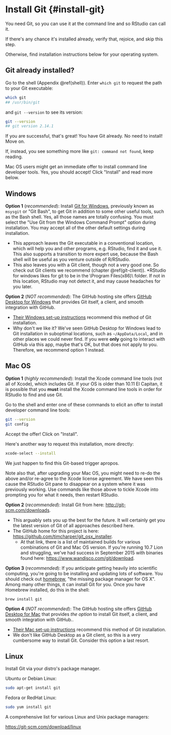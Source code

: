 # Install Git {#install-git}

You need Git, so you can use it at the command line and so RStudio can call it.

If there's any chance it's installed already, verify that, rejoice, and skip this step.

Otherwise, find installation instructions below for your operating system.

## Git already installed?

Go to the shell (Appendix \@ref(shell)). Enter `which git` to request the path to your Git executable:


```bash
which git
## /usr/bin/git
```

and `git --version` to see its version:
 

```bash
git --version
## git version 2.14.1
```

If you are successful, that's great! You have Git already. No need to install! Move on.

If, instead, you see something more like `git: command not found`, keep reading.

Mac OS users might get an immediate offer to install command line developer tools. Yes, you should accept! Click "Install" and read more below.

## Windows

**Option 1** (*recommended*): Install [Git for Windows](https://git-for-windows.github.io/), previously known as `msysgit` or "Git Bash", to get Git in addition to some other useful tools, such as the Bash shell. Yes, all those names are totally confusing. You must select the "Use Git from the Windows Command Prompt" option during installation. You may accept all of the other default settings during installation.

  * This approach leaves the Git executable in a conventional location, which will help you and other programs, e.g. RStudio, find it and use it. This also supports a transition to more expert use, because the Bash shell will be useful as you venture outside of R/RStudio.
  * This also leaves you with a Git client, though not a very good one. So check out Git clients we recommend (chapter \@ref(git-client)).
  *RStudio for windows likes for git to be in the \Program Files(x86)\ folder. If not in this location, RStudio may not detect it, and may cause headaches for you later.
  
**Option 2** (*NOT recommended*): The GitHub hosting site offers [GitHub Desktop for Windows](https://desktop.github.com/) that provides Git itself, a client, and smooth integration with GitHub.

  * [Their Windows set-up instructions](https://help.github.com/articles/set-up-git#platform-windows) recommend this method of Git installation.
  * Why don't we like it? We've seen GitHub Desktop for Windows lead to Git installation in suboptimal locations, such as `~/AppData/Local`, and in other places we could never find. If you were __only__ going to interact with GitHub via this app, maybe that's OK, but that does not apply to you. Therefore, we recommend option 1 instead.

## Mac OS

**Option 1** (*highly recommended*): Install the Xcode command line tools (not all of Xcode), which includes Git. If your OS is older than 10.11 El Capitan, it is possible that you **must** install the Xcode command line tools in order for RStudio to find and use Git.

Go to the shell and enter one of these commands to elicit an offer to install developer command line tools:

``` bash
git --version
git config
```

Accept the offer! Click on "Install".

Here's another way to request this installation, more directly:

``` bash
xcode-select --install
```

We just happen to find this Git-based trigger apropos.

Note also that, after upgrading your Mac OS, you might need to re-do the above and/or re-agree to the Xcode license agreement. We have seen this cause the RStudio Git pane to disappear on a system where it was previously working. Use commands like those above to tickle Xcode into prompting you for what it needs, then restart RStudio.

**Option 2** (*recommended*): Install Git from here: <http://git-scm.com/downloads>.

  * This arguably sets you up the best for the future. It will certainly get you the latest version of Git of all approaches described here.
  * The GitHub home for this project is here: <https://github.com/timcharper/git_osx_installer>.
    - At that link, there is a list of maintained builds for various combinations of Git and Mac OS version. If you're running 10.7 Lion and struggling, we've had success in September 2015 with binaries found here: <https://www.wandisco.com/git/download>. 

**Option 3** (*recommended*): If you anticipate getting heavily into scientific computing, you're going to be installing and updating lots of software. You should check out [homebrew](http://brew.sh), "the missing package manager for OS X". Among many other things, it can install Git for you. Once you have Homebrew installed, do this in the shell:

```
brew install git
```

**Option 4** (*NOT recommended*): The GitHub hosting site offers [GitHub Desktop for Mac](https://desktop.github.com/) that provides *the option* to install Git itself, a client, and smooth integration with GitHub..

  * [Their Mac set-up instructions](https://help.github.com/articles/set-up-git#platform-mac) recommend this method of Git installation.
  * We don't like GitHub Desktop as a Git client, so this is a very cumbersome way to install Git. Consider this option a last resort.

## Linux

Install Git via your distro's package manager.

Ubuntu or Debian Linux:

```sh
sudo apt-get install git
```

Fedora or RedHat Linux:

```sh
sudo yum install git
```

A comprehensive list for various Linux and Unix package managers:

<https://git-scm.com/download/linux>
